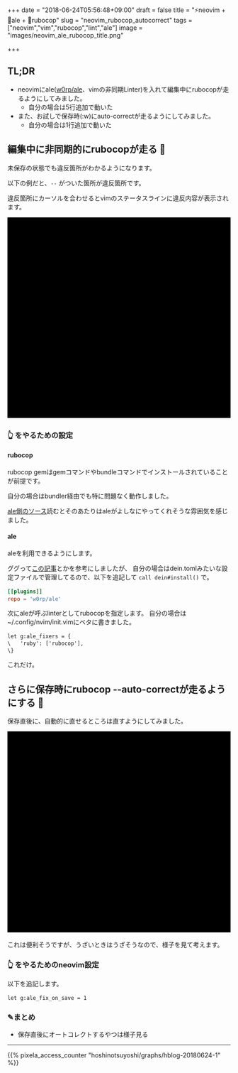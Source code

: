 +++
date = "2018-06-24T05:56:48+09:00"
draft = false
title = "⚡neovim + 🍻ale + 🚓rubocop"
slug = "neovim_rubocop_autocorrect"
tags = ["neovim","vim","rubocop","lint","ale"]
image = "images/neovim_ale_rubocop_title.png"

+++

## TL;DR

* neovimにale([w0rp/ale](https://github.com/w0rp/ale)、vimの非同期Linter)を入れて編集中にrubocopが走るようにしてみました。
  * 自分の場合は5行追加で動いた
* また、お試しで保存時(:w)にauto-correctが走るようにしてみました。
  * 自分の場合は1行追加で動いた

<!--more-->

## 編集中に非同期的にrubocopが走る 🚓

未保存の状態でも違反箇所がわかるようになります。

以下の例だと、`--` がついた箇所が違反箇所です。

違反箇所にカーソルを合わせるとvimのステータスラインに違反内容が表示されます。

<img alt="neovim_rubocop" src="/images/neovim_rubocop.gif" width=800>

### 👆 をやるための設定

#### rubocop

rubocop gemはgemコマンドやbundleコマンドでインストールされていることが前提です。

自分の場合はbundler経由でも特に問題なく動作しました。

[ale側のソース](https://github.com/w0rp/ale/blob/34aa3437e0fc062215020b423bdf57da449e9400/autoload/ale/fixers/rubocop.vim)読むとそのあたりはaleがよしなにやってくれそうな雰囲気を感じました。

#### ale

aleを利用できるようにします。

ググって[この記事](https://wonderwall.hatenablog.com/entry/2017/03/01/223934)とかを参考にしましたが、
自分の場合はdein.tomlみたいな設定ファイルで管理してるので、以下を追記して `call dein#install()` で。

```toml
[[plugins]]
repo = 'w0rp/ale'
```

次にaleが呼ぶlinterとしてrubocopを指定します。
自分の場合は~/.config/nvim/init.vimにベタに書きました。

```vimscript
let g:ale_fixers = {
\   'ruby': ['rubocop'],
\}
```

これだけ。

## さらに保存時にrubocop --auto-correctが走るようにする 🚓

保存直後に、自動的に直せるところは直すようにしてみました。

<img alt="neovim_rubocop_autocorrect" src="/images/neovim_rubocop_autocorrect.gif" width=800>

これは便利そうですが、うざいときはうざそうなので、様子を見て考えます。

### 👆 をやるためのneovim設定

以下を追記します。

```vimscript
let g:ale_fix_on_save = 1
```

### ✎まとめ

* 保存直後にオートコレクトするやつは様子見る
<script type="text/javascript" src="/js/prism.js" async></script>

---

{{% pixela_access_counter "hoshinotsuyoshi/graphs/hblog-20180624-1" %}}
